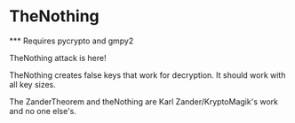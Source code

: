 # TheNothing

*** Requires pycrypto and gmpy2

TheNothing attack is here!

TheNothing creates false keys that work for decryption.  It should work with all key sizes.

The ZanderTheorem and theNothing are Karl Zander/KryptoMagik's work and no one else's.


